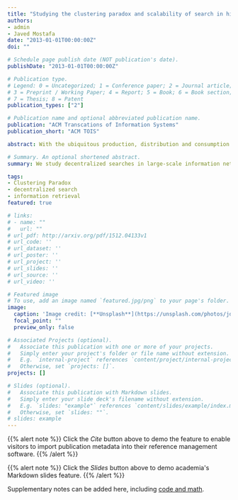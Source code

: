 ```yaml
---
title: "Studying the clustering paradox and scalability of search in highly distributed environments"
authors:
- admin
- Javed Mostafa
date: "2013-01-01T00:00:00Z"
doi: ""

# Schedule page publish date (NOT publication's date).
publishDate: "2013-01-01T00:00:00Z"

# Publication type.
# Legend: 0 = Uncategorized; 1 = Conference paper; 2 = Journal article;
# 3 = Preprint / Working Paper; 4 = Report; 5 = Book; 6 = Book section;
# 7 = Thesis; 8 = Patent
publication_types: ["2"]

# Publication name and optional abbreviated publication name.
publication: "ACM Transcations of Information Systems"
publication_short: "ACM TOIS"

abstract: With the ubiquitous production, distribution and consumption of information, today's digital environments such as the Web are increasingly large and decentralized. It is hardly possible to obtain central control over information collections and systems in these environments. Searching for information in these information spaces has brought about problems beyond traditional boundaries of information retrieval (IR) research. This article addresses one important aspect of scalability challenges facing information retrieval models and investigates a decentralized, organic view of information systems pertaining to search in large-scale networks. Drawing on observations from earlier studies, we conduct a series of experiments on decentralized searches in large-scale networked information spaces. Results show that how distributed systems interconnect is crucial to retrieval performance and scalability of searching...

# Summary. An optional shortened abstract.
summary: We study decentralized searches in large-scale information networks and discover the phenomenon of Clustering Paradox, that is, how distributed system interconnect and cluster imposes a limit on search performance and scalability. 

tags:
- Clustering Paradox
- decentralized search
- information retrieval
featured: true

# links:
# - name: ""
#   url: ""
# url_pdf: http://arxiv.org/pdf/1512.04133v1
# url_code: ''
# url_dataset: ''
# url_poster: ''
# url_project: ''
# url_slides: ''
# url_source: ''
# url_video: ''

# Featured image
# To use, add an image named `featured.jpg/png` to your page's folder. 
image:
  caption: 'Image credit: [**Unsplash**](https://unsplash.com/photos/jdD8gXaTZsc)'
  focal_point: ""
  preview_only: false

# Associated Projects (optional).
#   Associate this publication with one or more of your projects.
#   Simply enter your project's folder or file name without extension.
#   E.g. `internal-project` references `content/project/internal-project/index.md`.
#   Otherwise, set `projects: []`.
projects: []

# Slides (optional).
#   Associate this publication with Markdown slides.
#   Simply enter your slide deck's filename without extension.
#   E.g. `slides: "example"` references `content/slides/example/index.md`.
#   Otherwise, set `slides: ""`.
# slides: example
---
```


{{% alert note %}}
Click the *Cite* button above to demo the feature to enable visitors to import publication metadata into their reference management software.
{{% /alert %}}

{{% alert note %}}
Click the *Slides* button above to demo academia's Markdown slides feature.
{{% /alert %}}

Supplementary notes can be added here, including [code and math](https://sourcethemes.com/academic/docs/writing-markdown-latex/).
